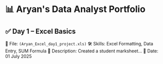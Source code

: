# 📊 Aryan's Data Analyst Portfolio

## ✅ Day 1 – Excel Basics

📁 File: `(Aryan_Excel_day1_project.xls)`
🛠️ Skills: Excel Formatting, Data Entry, SUM Formula
📝 Description: Created a student marksheet...
📅 Date: 01 July 2025